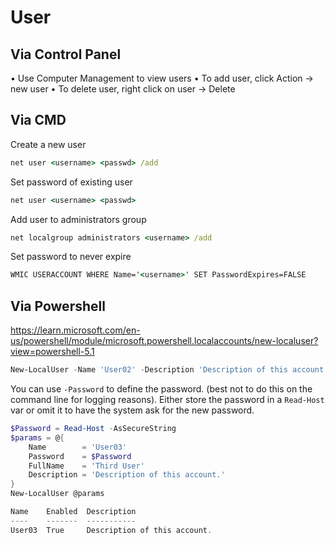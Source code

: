 # User

## Via Control Panel

• Use Computer Management to view users
• To add user, click Action -> new user
• To delete user, right click on user -> Delete

## Via CMD

Create a new user

``` cmd
net user <username> <passwd> /add
```

Set password of existing user

``` cmd
net user <username> <passwd>
```

Add user to administrators group

``` cmd
net localgroup administrators <username> /add
```

Set password to never expire

``` cmd
WMIC USERACCOUNT WHERE Name='<username>' SET PasswordExpires=FALSE
```

## Via Powershell

<https://learn.microsoft.com/en-us/powershell/module/microsoft.powershell.localaccounts/new-localuser?view=powershell-5.1>

``` PowerShell
New-LocalUser -Name 'User02' -Description 'Description of this account.'
```

You can use `-Password` to define the password. (best not to do this on the command line for logging reasons). Either store the password in a `Read-Host` var or omit it to have the system ask for the new password.

``` PowerShell
$Password = Read-Host -AsSecureString
$params = @{
    Name        = 'User03'
    Password    = $Password
    FullName    = 'Third User'
    Description = 'Description of this account.'
}
New-LocalUser @params

Name    Enabled  Description
----    -------  -----------
User03  True     Description of this account.
```
